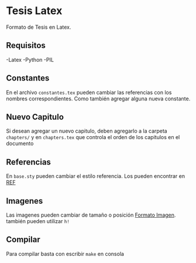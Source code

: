 # Tesis Latex
Formato de Tesis en Latex.

## Requisitos
-Latex
-Python
-PIL

## Constantes
En el archivo `constantes.tex` pueden cambiar las referencias con los nombres correspondientes.
Como también agregar alguna nueva constante.

## Nuevo Capitulo
Si desean agregar un nuevo capitulo, deben agregarlo a la carpeta `chapters/` y en `chapters.tex` que controla el orden de los capitulos en el documento

## Referencias
En `base.sty` pueden cambiar el estilo referencia.
Los pueden encontrar en [REF](https://www.overleaf.com/learn/latex/Bibtex_bibliography_styles)

## Imagenes
Las imagenes pueden cambiar de tamaño o posición [Formato Imagen](https://www.overleaf.com/learn/latex/Positioning_of_Figures).
también pueden utilizar `h!` 

## Compilar
Para compilar basta con escribir `make` en consola
